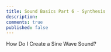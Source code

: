 ```yaml
---
title: Sound Basics Part 6 - Synthesis
description: 
comments: true
published: false
---
```


How Do I Create a Sine Wave Sound?
